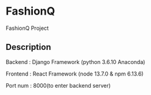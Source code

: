 # FashionQ
FashionQ Project

## Description
Backend : Django Framework (python 3.6.10 Anaconda)

Frontend : React Framework (node 13.7.0 & npm 6.13.6)

Port num : 8000(to enter backend server)
